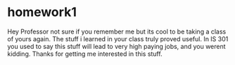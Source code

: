 # homework1

Hey Professor not sure if you remember me but its cool to be taking a class of yours again. The stuff i learned in your class truly proved useful. In IS 301 you used to say this stuff will lead to very high paying jobs, and you werent kidding. Thanks for getting me interested in this stuff.